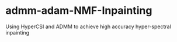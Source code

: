 # admm-adam-NMF-Inpainting
Using HyperCSI and ADMM to achieve high accuracy hyper-spectral inpainting
